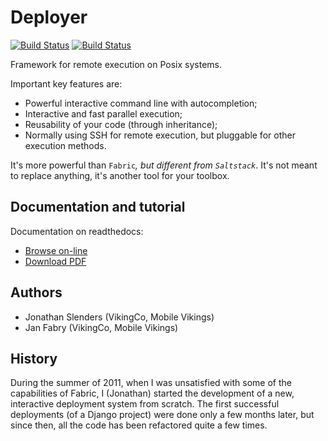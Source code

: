 Deployer
========

[![Build Status](https://travis-ci.org/jonathanslenders/python-deployer.png)](https://travis-ci.org/jonathanslenders/python-deployer)
[![Build Status](https://drone.io/github.com/jonathanslenders/python-deployer/status.png)](https://drone.io/github.com/jonathanslenders/python-deployer/latest)

Framework for remote execution on Posix systems.

Important key features are:

 - Powerful interactive command line with autocompletion;
 - Interactive and fast parallel execution;
 - Reusability of your code (through inheritance);
 - Normally using SSH for remote execution, but pluggable for other execution methods.

It's more powerful than `Fabric`_, but different from `Saltstack`_. It's not
meant to replace anything, it's another tool for your toolbox.


Documentation and tutorial
--------------------------

Documentation on readthedocs:

 - [Browse on-line](https://python-deploy-framework.readthedocs.org/en/latest/)
 - [Download PDF](https://media.readthedocs.org/pdf/python-deploy-framework/latest/python-deploy-framework.pdf)


Authors
-------

 - Jonathan Slenders (VikingCo, Mobile Vikings)
 - Jan Fabry (VikingCo, Mobile Vikings)


History
-------

During the summer of 2011, when I was unsatisfied with some of the capabilities
of Fabric, I (Jonathan) started the development of a new, interactive
deployment system from scratch. The first successful deployments (of a Django
project) were done only a few months later, but since then, all the code has
been refactored quite a few times.

